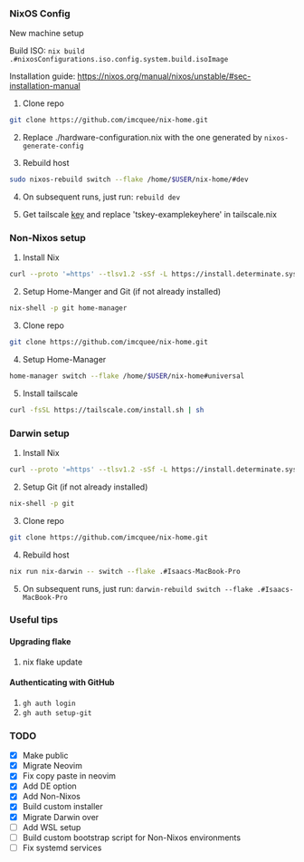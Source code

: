 ### NixOS Config

New machine setup

Build ISO: `nix build .#nixosConfigurations.iso.config.system.build.isoImage`

Installation guide: <https://nixos.org/manual/nixos/unstable/#sec-installation-manual>

1. Clone repo

```bash
git clone https://github.com/imcquee/nix-home.git
```

2. Replace ./hardware-configuration.nix with the one generated by `nixos-generate-config`
  
3. Rebuild host

```bash
sudo nixos-rebuild switch --flake /home/$USER/nix-home/#dev
```
  
4. On subsequent runs, just run: `rebuild dev`

5. Get tailscale [key](https://login.tailscale.com/admin/settings/keys) and replace 'tskey-examplekeyhere' in tailscale.nix

### Non-Nixos setup

1. Install Nix

```bash
curl --proto '=https' --tlsv1.2 -sSf -L https://install.determinate.systems/nix | sh -s -- install
```

2. Setup Home-Manger and Git (if not already installed)

```bash
nix-shell -p git home-manager
```

3. Clone repo

```bash
git clone https://github.com/imcquee/nix-home.git
```

4. Setup Home-Manager

```bash
home-manager switch --flake /home/$USER/nix-home#universal
```

5. Install tailscale

```bash
curl -fsSL https://tailscale.com/install.sh | sh
```

### Darwin setup

1. Install Nix

```bash
curl --proto '=https' --tlsv1.2 -sSf -L https://install.determinate.systems/nix | sh -s -- install
```

2. Setup Git (if not already installed)

```bash
nix-shell -p git
```

3. Clone repo

```bash
git clone https://github.com/imcquee/nix-home.git
```

4. Rebuild host

```bash
nix run nix-darwin -- switch --flake .#Isaacs-MacBook-Pro
```

5. On subsequent runs, just run: `darwin-rebuild switch --flake .#Isaacs-MacBook-Pro`

### Useful tips

#### Upgrading flake

1. nix flake update

#### Authenticating with GitHub

1. `gh auth login`
2. `gh auth setup-git`

### TODO

- [x] Make public
- [x] Migrate Neovim
- [x] Fix copy paste in neovim
- [x] Add DE option
- [x] Add Non-Nixos
- [x] Build custom installer
- [x] Migrate Darwin over
- [ ] Add WSL setup
- [ ] Build custom bootstrap script for Non-Nixos environments
- [ ] Fix systemd services

